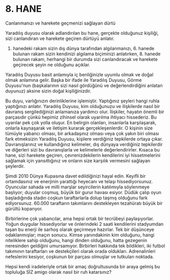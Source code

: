 # 8. HANE

Canlanmanızı ve harekete geçmenizi sağlayan dürtü

Yaradılış duyusu olarak adlandırılan bu hane, gerçekte olduğunuz kişiliği, sizi canlandıran ve harekete geçiren dürtüyü anlatır.

1. hanedeki rakam sizin dış dünya tarafından algılanmanızı, 6. hanede bulunan rakam sizin kendinizi algılama biçiminizi anlatırken, 8. hanede bulunan rakam, herhangi bir durumda sizi canlandıracak ve harekete geçirecek şeyin ne olduğunu açıklar.

Yaradılış Duyusu basit anlamıyla iç benliğinizle uyumlu olmak ve doğal olmak anlamına gelir. Başka bir ifade ile Yaradılış Duyusu, Görme Duyusu'nun (başkalarının sizi nasıl gördüğünü ve değerlendirdiğini anlatan duyunuz) aksine sizin doğal kişiliğinizdir.

Bu duyu, varlığınızın derinliklerine işlemiştir. Yaptığınız şeyleri hangi ruhla yaptığınızı anlatır. Yaradılış Duyusu, kim olduğunuzu ve ilişkilerde nasıl bir davranış sergilediğinizi anlamanıza yardımcı olur. İlişkiler, hayatın önemli bir parçasıdır çünkü hepimiz zihinsel olarak uyarılma ihtiyacı hissederiz. Bu uyarılar pek çok yolla oluşur. En belirgin olanları, insanlarla karşılaşarak, onlarla kaynaşarak ve iletişim kurarak gerçekleşenlerdir. O kişinin size tümüyle yabancı olması, bir arkadaşınız olması veya çok yakın biri olması fark etmeksizin Yaradılış Duyusu, kişilere verdiğiniz tepkilerde ortaya çıkar. Davranışlarınız ve kullandığınız kelimeler, dış dünyaya verdiğiniz tepkilerdir ve diğerleri sizi bu davranışlarla ve kelimelerle değerlendirirler. Kısaca bu hane, sizi harekete geçiren, çevrenizdekilerin kendilerini iyi hissetmelerini sağlamak için yansıttığınız ve onların size karşılık vermesini sağlayan şeylerdir.

Şimdi 2010 Dünya Kupasına davet edildiğinizi hayal edin. Keyifli bir ortamdasınız ve enerjinin yarattığı heyecanı ve telaşı hissediyorsunuz. Oyuncular sahada ve milli marşlar seyircilerin katılımıyla söylenmeye başlıyor; duyular coşmuş, büyük bir gurur havası esiyor. Düdük çalıp oyun başladığında stadın coşkun taraftarlarla dolup taşmış olduğunu fark ediyorsunuz. 60.000 taraftarın takımlarını destekleyen tezahüratı büyük bir gürültü koparıyor. 

Birbirlerine çok yabancılar, ama hepsi ortak bir tecrübeyi paylaşıyorlar. Yoğun duygular hissediyorlar ve önlerindeki 2 saati kendilerini stadyumdan taşan bu enerji ile sarhoş olarak geçirmeye hazırlar. Tek bir düşünceye odaklanmışlar; maçın sonucu. Kimse yanındakinin kim olduğunu, hangi niteliklere sahip olduğunu, hangi dinden olduğunu, hatta gezegenin neresinden geldiğini umursamıyor. Birbirleri hakkında tek bildikleri, iki futbol takımının taraftarları ve destekçileri olarak orada oldukları. Adrenalinleri nefeslerini kesiyor, coşkunun bir parçası olmuşlar ve tutkuları noktada.

Hepsi kendi iradeleriyle ortak bir amaç doğrultusunda bir araya gelmiş bu topluluğa SİZ amigo olarak nasıl bir ruh katarsınız? 
